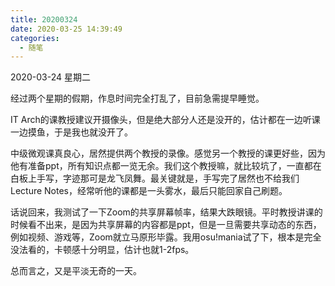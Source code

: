```yaml
---
title: 20200324
date: 2020-03-25 14:39:49
categories:
  - 随笔
---
```

2020-03-24 星期二

经过两个星期的假期，作息时间完全打乱了，目前急需提早睡觉。

IT Arch的课教授建议开摄像头，但是绝大部分人还是没开的，估计都在一边听课一边摸鱼，于是我也就没开了。

中级微观课真良心，居然提供两个教授的录像。感觉另一个教授的课更好些，因为他有准备ppt，所有知识点都一览无余。我们这个教授嘛，就比较坑了，一直都在白板上手写，字迹那可是龙飞凤舞。最关键就是，手写完了居然也不给我们Lecture Notes，经常听他的课都是一头雾水，最后只能回家自己刷题。

话说回来，我测试了一下Zoom的共享屏幕帧率，结果大跌眼镜。平时教授讲课的时候看不出来，是因为共享屏幕的内容都是ppt，但是一旦需要共享动态的东西，例如视频、游戏等，Zoom就立马原形毕露。我用osu!mania试了下，根本是完全没法看的，卡顿感十分明显，估计也就1-2fps。

总而言之，又是平淡无奇的一天。